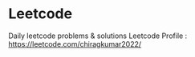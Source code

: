 # Leetcode
Daily leetcode problems &amp; solutions
Leetcode Profile : https://leetcode.com/chiragkumar2022/
